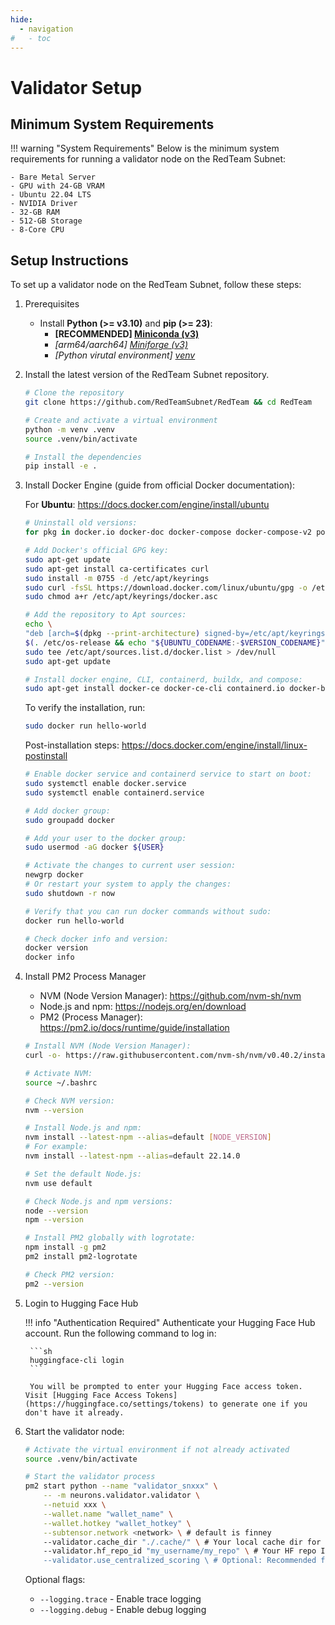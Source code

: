 ```yaml
---
hide:
  - navigation
#   - toc
---
```


# Validator Setup

## Minimum System Requirements

!!! warning "System Requirements"
    Below is the minimum system requirements for running a validator node on the RedTeam Subnet:

    - Bare Metal Server
    - GPU with 24-GB VRAM
    - Ubuntu 22.04 LTS
    - NVIDIA Driver
    - 32-GB RAM
    - 512-GB Storage
    - 8-Core CPU

## Setup Instructions

To set up a validator node on the RedTeam Subnet, follow these steps:

1. Prerequisites

    - Install **Python (>= v3.10)** and **pip (>= 23)**:
        - **[RECOMMENDED]  [Miniconda (v3)](https://www.anaconda.com/docs/getting-started/miniconda/install)**
        - *[arm64/aarch64]  [Miniforge (v3)](https://github.com/conda-forge/miniforge)*
        - *[Python virutal environment]  [venv](https://docs.python.org/3/library/venv.html)*

2. Install the latest version of the RedTeam Subnet repository.

    ```sh
    # Clone the repository
    git clone https://github.com/RedTeamSubnet/RedTeam && cd RedTeam

    # Create and activate a virtual environment
    python -m venv .venv
    source .venv/bin/activate

    # Install the dependencies
    pip install -e .
    ```

3. Install Docker Engine (guide from official Docker documentation):

    For **Ubuntu**: <https://docs.docker.com/engine/install/ubuntu>

    ```sh
    # Uninstall old versions:
    for pkg in docker.io docker-doc docker-compose docker-compose-v2 podman-docker containerd runc; do sudo apt-get remove $pkg; done

    # Add Docker's official GPG key:
    sudo apt-get update
    sudo apt-get install ca-certificates curl
    sudo install -m 0755 -d /etc/apt/keyrings
    sudo curl -fsSL https://download.docker.com/linux/ubuntu/gpg -o /etc/apt/keyrings/docker.asc
    sudo chmod a+r /etc/apt/keyrings/docker.asc

    # Add the repository to Apt sources:
    echo \
    "deb [arch=$(dpkg --print-architecture) signed-by=/etc/apt/keyrings/docker.asc] https://download.docker.com/linux/ubuntu \
    $(. /etc/os-release && echo "${UBUNTU_CODENAME:-$VERSION_CODENAME}") stable" | \
    sudo tee /etc/apt/sources.list.d/docker.list > /dev/null
    sudo apt-get update

    # Install docker engine, CLI, containerd, buildx, and compose:
    sudo apt-get install docker-ce docker-ce-cli containerd.io docker-buildx-plugin docker-compose-plugin
    ```

    To verify the installation, run:

    ```sh
    sudo docker run hello-world
    ```

    Post-installation steps: <https://docs.docker.com/engine/install/linux-postinstall>

    ```sh
    # Enable docker service and containerd service to start on boot:
    sudo systemctl enable docker.service
    sudo systemctl enable containerd.service

    # Add docker group:
    sudo groupadd docker

    # Add your user to the docker group:
    sudo usermod -aG docker ${USER}

    # Activate the changes to current user session:
    newgrp docker
    # Or restart your system to apply the changes:
    sudo shutdown -r now

    # Verify that you can run docker commands without sudo:
    docker run hello-world

    # Check docker info and version:
    docker version
    docker info
    ```

4. Install PM2 Process Manager

    - NVM (Node Version Manager): <https://github.com/nvm-sh/nvm>
    - Node.js and npm: <https://nodejs.org/en/download>
    - PM2 (Process Manager): <https://pm2.io/docs/runtime/guide/installation>

    ```sh
    # Install NVM (Node Version Manager):
    curl -o- https://raw.githubusercontent.com/nvm-sh/nvm/v0.40.2/install.sh | bash

    # Activate NVM:
    source ~/.bashrc

    # Check NVM version:
    nvm --version

    # Install Node.js and npm:
    nvm install --latest-npm --alias=default [NODE_VERSION]
    # For example:
    nvm install --latest-npm --alias=default 22.14.0

    # Set the default Node.js:
    nvm use default

    # Check Node.js and npm versions:
    node --version
    npm --version

    # Install PM2 globally with logrotate:
    npm install -g pm2
    pm2 install pm2-logrotate

    # Check PM2 version:
    pm2 --version
    ```

5. Login to Hugging Face Hub

    !!! info "Authentication Required"
        Authenticate your Hugging Face Hub account. Run the following command to log in:

        ```sh
        huggingface-cli login
        ```

        You will be prompted to enter your Hugging Face access token. Visit [Hugging Face Access Tokens](https://huggingface.co/settings/tokens) to generate one if you don't have it already.

6. Start the validator node:

    ```sh
    # Activate the virtual environment if not already activated
    source .venv/bin/activate

    # Start the validator process
    pm2 start python --name "validator_snxxx" \
        -- -m neurons.validator.validator \
        --netuid xxx \
        --wallet.name "wallet_name" \
        --wallet.hotkey "wallet_hotkey" \
        --subtensor.network <network> \ # default is finney
        --validator.cache_dir "./.cache/" \ # Your local cache dir for miners commits.
        --validator.hf_repo_id "my_username/my_repo" \ # Your HF repo ID for storing miners' commits. You need to create your own repo; recommend creating a new HF account
        --validator.use_centralized_scoring \ # Optional: Recommended for high VTRUST, opt-in to get scores of challenges from a centralized server
    ```

    Optional flags:

    - `--logging.trace` - Enable trace logging
    - `--logging.debug` - Enable debug logging
